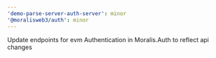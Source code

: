 ```yaml
---
'demo-parse-server-auth-server': minor
'@moralisweb3/auth': minor
---
```


Update endpoints for evm Authentication in Moralis.Auth to reflect api changes
